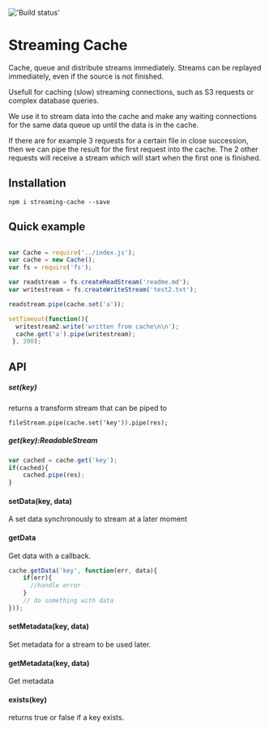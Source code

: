 !['Build status'](https://travis-ci.org/LaurentZuijdwijk/streaming-cache.svg?branch=master)

Streaming Cache
===============

Cache, queue and distribute streams immediately. Streams can be replayed immediately, even if the source is not finished.

Usefull for caching (slow) streaming connections, such as S3 requests or complex database queries.  

We use it to stream data into the cache and make any waiting connections for the same data queue up until the data is in the cache.

If there are for example 3 requests for a certain file in close succession, then we can pipe the result for the first request into the cache. The 2 other requests will receive a stream which will start when the first one is finished.


Installation
------------

```npm i streaming-cache --save```

Quick example
-------------

```javascript

var Cache = require('../index.js');
var cache = new Cache();
var fs = require('fs');

var readstream = fs.createReadStream('readme.md');
var writestream = fs.createWriteStream('test2.txt');

readstream.pipe(cache.set('a'));

setTimeout(function(){
  writestream2.write('written from cache\n\n');
  cache.get('a').pipe(writestream);
 }, 200);

```


API
---

##### set(key)
returns a transform stream that can be piped to
```
fileStream.pipe(cache.set('key')).pipe(res);
```


##### get(key):ReadableStream 

```javascript
var cached = cache.get('key');
if(cached){
	cached.pipe(res);
}
```


#### setData(key, data)
A set data synchronously to stream at a later moment

#### getData
Get data with a callback. 

```javascript
cache.getData('key', function(err, data){
	if(err){ 
	  //handle error
	}
	// do something with data
}));
```
#### setMetadata(key, data)
Set metadata for a stream to be used later.

#### getMetadata(key, data)
Get metadata

#### exists(key)
returns true or false if a key exists.

